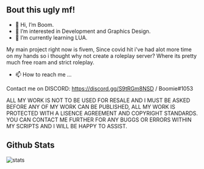 ## Bout this ugly mf!
- 👋 Hi, I’m Boom.
- 👀 I’m interested in Development and Graphics Design.
- 🌱 I’m currently learning LUA.

My main project right now is fivem, Since covid hit i've had alot more time on my hands so i thought why not create a roleplay server? Where its pretty much free roam and strict roleplay.

- 📫 How to reach me ...

Contact me on DISCORD: https://discord.gg/S9tRGm8NSD / Boomie#1053

ALL MY WORK IS NOT TO BE USED FOR RESALE AND I MUST BE ASKED BEFORE ANY OF MY WORK CAN BE PUBLISHED, ALL MY WORK IS PROTECTED WITH A LISENCE AGREEMENT AND COPYRIGHT STANDARDS.
YOU CAN CONTACT ME FURTHER FOR ANY BUGGS OR ERRORS WITHIN MY SCRIPTS AND I WILL BE HAPPY TO ASSIST.

## Github Stats
![stats](https://github-readme-stats.vercel.app/api?username=boom1053&count_private=true&show_icons=true&theme=dracula&layout=compact&hide_title=true&hide_rank=false)

<!---
THIS IS A READ ME FILED AND IS ALSO ACTING AS A COPYRIGHT ACT OF 2021 USCR Laws
--->
